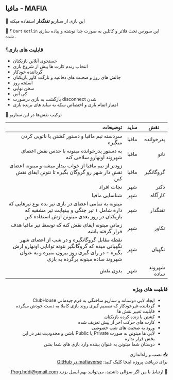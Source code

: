 ##  مافیا - MAFIA 

🎯 این بازی از سناریو **تفنگدار** استفاده میکنه   

📝 ؟ `Dart` `Kotlin`
این سورس تحت فلاتر و کاتلین به صورت جدا نوشته و پیاده سازی شده .

### قابلیت های بازی؟
- جستجوی آنلاین بازیکنان
- انتخاب رندم کارت ها پیش از شروع بازی
- گرداننده خودکار
- چالش های روز و صحبت های دفاعیه و تارگت کاور بازیکنان 
- اسلحه روز
- سخن نهایی
- کی آس
- بازگشت به بازی درصورت disconnect شدن
- امتیاز اتمام بازی و اختصاص سکه به ساید های برنده بازی





👥 ترکیب نقش‌ها در این سناریو<div dir="rtl" align="right">

| نقش           | ساید | توضیحات             |
|---------------|:-------:|---------------------------:|
| پدرخوانده    |مافیا  | سردسته تیم مافیا و دستور کشتن یا ناتویی کردن میگیره        |
| ناتو       | مافیا  | به دستور پدرخوانده میتونه با حدس نقش اعضای شهروند اونهارو سلاخی کنه |
| گروگانگیر       | مافیا  | زودتر از تیم مافیا از خواب بیدار میشه و میتونه اعضای تقش دار شهر رو گروگان بگیره تا نتونن ایفای نقش کنن |
| دکتر          | شهر  | نجات افراد         |
| کارآگاه       | شهر  | شناسایی مافیا       |
| تفنگدار  |شهر  | میتونه به تمامی اعضای در بازی تیر بده نوع تیرهایی که داره شامل ۱ تیر جنگی و بینهایت تیر مشقیه که بازیکنان در روز بعدی میتونن ازش استفاده کنن       |
| تکاور | شهر | زمانی میتونه ایفای نقش کنه که توسط تیر مافیا هدف قرار گرفته باشه
|نگهبان | شهر | نقطه مقابل گروگانگیره و در شب از اعضای شهر نگهبانی میده که گروگانگیر نتوته توانایی اونهارو ازش بگیره - در رای گیری روز بیرون نمیره و به عنوان شهروند ساده میتونه برگرده به بازی
| شهروند ساده | شهر | بدون نقش





### قابلیت های ویژه

- ایجاد لابی دوستانه و سناریو ساختگی به فرم چیدمانی ClubHouse
- گرداننده غیرخودکار که تصمیم گیری روند بازی کاملا به دست خودش میگرده
- قابلیت تغییر نقش ها
- کشتن یا زنده کرده بازیکنان
- کارت های حرکت آخر از پیش تعریف شده
- ورود به صحبت های شب خصوصی
- لابی ها میتونن به صورت Private یا Public باشن و محدودیت نفر در این بخش قرار نداره
- دوستان شما میتونن به عنوان بیننده وارد بازی های شما بشن




📥 نصب و راه‌اندازی  
برای دریافت پروژه اینجا کلیک کنید: [mafiaverse در GitHub](https://github.com/misteloo/mafiaverse)




📧 ارتباط با من
اگر سؤالی داشتید، می‌توانید بهم ایمیل بزنید Prog.hddi@gmail.com.
